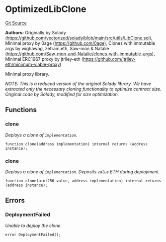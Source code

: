 # OptimizedLibClone
[Git Source](https://github.com/VerisLabs/KAM/blob/7810ef786f844ebd78831ee424b7ee896113d92b/src/vendor/solady/utils/OptimizedLibClone.sol)

**Authors:**
Originally by Solady (https://github.com/vectorized/solady/blob/main/src/utils/LibClone.sol), Minimal proxy by 0age (https://github.com/0age), Clones with immutable args by wighawag, zefram.eth, Saw-mon & Natalie
(https://github.com/Saw-mon-and-Natalie/clones-with-immutable-args), Minimal ERC1967 proxy by jtriley-eth (https://github.com/jtriley-eth/minimum-viable-proxy)

Minimal proxy library.

*NOTE: This is a reduced version of the original Solady library.
We have extracted only the necessary cloning functionality to optimize contract size.
Original code by Solady, modified for size optimization.*


## Functions
### clone

*Deploys a clone of `implementation`.*


```solidity
function clone(address implementation) internal returns (address instance);
```

### clone

*Deploys a clone of `implementation`.
Deposits `value` ETH during deployment.*


```solidity
function clone(uint256 value, address implementation) internal returns (address instance);
```

## Errors
### DeploymentFailed
*Unable to deploy the clone.*


```solidity
error DeploymentFailed();
```

